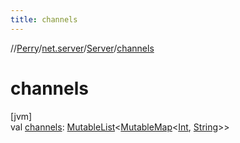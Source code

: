 ```yaml
---
title: channels
---
```

//[Perry](../../../index.html)/[net.server](../index.html)/[Server](index.html)/[channels](channels.html)



# channels



[jvm]\
val [channels](channels.html): [MutableList](https://kotlinlang.org/api/latest/jvm/stdlib/kotlin.collections/-mutable-list/index.html)<[MutableMap](https://kotlinlang.org/api/latest/jvm/stdlib/kotlin.collections/-mutable-map/index.html)<[Int](https://kotlinlang.org/api/latest/jvm/stdlib/kotlin/-int/index.html), [String](https://kotlinlang.org/api/latest/jvm/stdlib/kotlin/-string/index.html)>>




